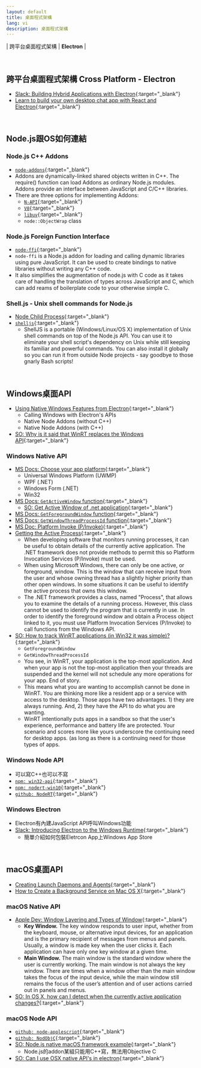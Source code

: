 ```yaml
---
layout: default
title: 桌面程式架構
lang: vi
description: 桌面程式架構
---
```




| 跨平台桌面程式架構 | **Electron** |

<br>

## 跨平台桌面程式架構 Cross Platform - Electron

* [Slack: Building Hybrid Applications with Electron](https://slack.engineering/building-hybrid-applications-with-electron-dc67686de5fb){:target="_blank"}
* [Learn to build your own desktop chat app with React and Electron](https://www.freecodecamp.org/news/build-a-desktop-chat-app-with-react-electron-and-chatkit-744d168e6f2f/){:target="_blank"}


<br>

## Node.js跟OS如何連結

### Node.js C++ Addons

* [`node-addons`](https://nodejs.org/api/addons.html){:target="_blank"}
* Addons are dynamically-linked shared objects written in C++. The require() function can load Addons as ordinary Node.js modules. Addons provide an interface between JavaScript and C/C++ libraries.
* There are three options for implementing Addons:
	* [`N-API`](https://nodejs.org/api/n-api.html){:target="_blank"}
	* [`V8`](https://v8docs.nodesource.com/){:target="_blank"}
	* [`libuv`](https://github.com/libuv/libuv){:target="_blank"}
	* `node::ObjectWrap` class


### Node.js Foreign Function Interface

* [`node-ffi`](https://www.npmjs.com/package/ffi){:target="_blank"}
* `node-ffi` is a Node.js addon for loading and calling dynamic libraries using pure JavaScript. It can be used to create bindings to native libraries without writing any C++ code.
* It also simplifies the augmentation of node.js with C code as it takes care of handling the translation of types across JavaScript and C, which can add reams of boilerplate code to your otherwise simple C. 

### Shell.js - Unix shell commands for Node.js

* [Node Child Process](https://nodejs.org/api/child_process.html){:target="_blank"}
* [`shelljs`](https://www.npmjs.com/package/shelljs){:target="_blank"}
	* ShellJS is a portable (Windows/Linux/OS X) implementation of Unix shell commands on top of the Node.js API. You can use it to eliminate your shell script's dependency on Unix while still keeping its familiar and powerful commands. You can also install it globally so you can run it from outside Node projects - say goodbye to those gnarly Bash scripts!

<br>

## Windows桌面API

* [Using Native Windows Features from Electron](https://felixrieseberg.com/using-native-windows-features-from-electron/){:target="_blank"}
	* Calling Windows with Electron's APIs
	* Native Node Addons (without C++)
	* Native Node Addons (with C++)
* [SO: Why is it said that WinRT replaces the  Windows API](https://stackoverflow.com/questions/31273757/why-is-it-said-that-winrt-replaces-the-windows-api){:target="_blank"}


### Windows Native API

* [MS Docs: Choose your app platform](https://docs.microsoft.com/en-us/windows/apps/desktop/choose-your-platform#uwp){:target="_blank"}
	* Universal Windows Platform (UWMP)
	* WPF (.NET)
	* Windows Form (.NET)
	* Win32
* [MS Docs: `GetActiveWindow` function](https://docs.microsoft.com/en-us/windows/win32/api/winuser/nf-winuser-getactivewindow){:target="_blank"}
	* [SO: Get Active Window of .net application](https://stackoverflow.com/questions/12019524/get-active-window-of-net-application){:target="_blank"}
* [MS Docs: `GetForegroundWindow` function](https://docs.microsoft.com/en-us/windows/win32/api/winuser/nf-winuser-getforegroundwindow){:target="_blank"}
* [MS Docs: `GetWindowThreadProcessId` function](https://docs.microsoft.com/en-us/windows/win32/api/winuser/nf-winuser-getwindowthreadprocessid){:target="_blank"}
* [MS Doc: Platform Invoke (P/Invoke)](https://docs.microsoft.com/en-us/dotnet/standard/native-interop/pinvoke){:target="_blank"}
* [Getting the Active Process](http://www.blackwasp.co.uk/GetActiveProcess.aspx){:target="_blank"}
	* When developing software that monitors running processes, it can be useful to obtain details of the currently active application. The .NET framework does not provide methods to permit this so Platform Invocation Services (P/Invoke) must be used.
	* When using Microsoft Windows, there can only be one active, or foreground, window. This is the window that can receive input from the user and whose owning thread has a slightly higher priority than other open windows. In some situations it can be useful to identify the active process that owns this window.
	* The .NET framework provides a class, named "Process", that allows you to examine the details of a running process. However, this class cannot be used to identify the program that is currently in use. In order to identify the foreground window and obtain a Process object linked to it, you must use Platform Invocation Services (P/Invoke) to call functions from the Windows API.
* [SO: How to track WinRT applications (in Win32 it was simple)?](https://stackoverflow.com/questions/13561975/how-to-track-winrt-applications-in-win32-it-was-simple){:target="_blank"}
	* `GetForegroundWindow`
	* `GetWindowThreadProcessId`
	* You see, in WinRT, your application is the top-most application. And when your app is not the top-most application then your threads are suspended and the kernel will not schedule any more operations for your app. End of story.
	* This means what you are wanting to accomplish cannot be done in WinRT. You are thinking more like a resident app or a service with access to the desktop. Those apps have two advantages. 1) they are always running. And, 2) they have the API to do what you are wanting.
	* WinRT intentionally puts apps in a sandbox so that the user's experience, performance and battery life are protected. Your scenario and scores more like yours underscore the continuing need for desktop apps. (as long as there is a continuing need for those types of apps. 



### Windows Node API

* 可以寫C++也可以不寫
* [`npm: win32-api`](https://www.npmjs.com/package/win32-api){:target="_blank"}
* [`npm: nodert-win10`](https://www.npmjs.com/~nodert-win10){:target="_blank"}
* [`github: NodeRT`](https://github.com/NodeRT/NodeRT){:target="_blank"}


### Windows Electron

* Electron有內建JavaScript API呼叫Windows功能
* [Slack: Introducing Electron to the Windows Runtime](https://slack.engineering/introducing-electron-to-the-windows-runtime-4fa789b93d90){:target="_blank"}
	* 簡單介紹如何包裝Eletrcon App上Windows App Store


<br>

## macOS桌面API

* [Creating Launch Daemons and Agents](https://developer.apple.com/library/archive/documentation/MacOSX/Conceptual/BPSystemStartup/Chapters/CreatingLaunchdJobs.html){:target="_blank"}
* [How to Create a Background Service on Mac OS X](https://www.codepool.biz/how-to-create-a-background-service-on-mac-os-x.html){:target="_blank"}


### macOS Native API

* [Apple Dev: Window Layering and Types of Window](https://developer.apple.com/library/archive/documentation/Cocoa/Conceptual/WinPanel/Concepts/ChangingMainKeyWindow.html){:target="_blank"}
	* **Key Window.** The key window responds to user input, whether from the keyboard, mouse, or alternative input devices, for an application and is the primary recipient of messages from menus and panels. Usually, a window is made key when the user clicks it. Each application can have only one key window at a given time.
	* **Main Window.** The main window is the standard window where the user is currently working. The main window is not always the key window. There are times when a window other than the main window takes the focus of the input device, while the main window still remains the focus of the user’s attention and of user actions carried out in panels and menus.
* [SO: In OS X, how can I detect when the currently active application changes?](https://stackoverflow.com/questions/9204243/in-os-x-how-can-i-detect-when-the-currently-active-application-changes){:target="_blank"}


### macOS Node API

* [`github: node-applescript`](https://github.com/TooTallNate/node-applescript){:target="_blank"}
* [`github: NodObjC`](https://github.com/TooTallNate/NodObjC){:target="_blank"}
* [SO: Node.js native macOS framework example](https://stackoverflow.com/questions/45822915/node-js-native-macos-framework-example){:target="_blank"}
	* Node.js的addon某組只能用C++寫，無法用Objective C
* [SO: Can I use OSX native API's in electron](https://stackoverflow.com/questions/34670514/can-i-use-osx-native-apis-in-electron){:target="_blank"}